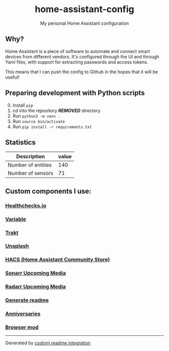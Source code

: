 <h1 align="center">
  home-assistant-config
</h1>

<div align="center">

  My personal Home Assistant configuration
</div>

## Why?

Home Assistant is a piece of software to automate and connect smart devices from
different vendors. It's configured through the UI and through Yaml files, with
support for extracting passwords and access tokens.

This means that I can push the config to Github in the hopes that it will be
useful!

## Preparing development with Python scripts

0. Install `pip`
1. cd into the repository ***REMOVED*** directory
2. Run `python3 -m venv .`
3. Run `source bin/activate`
4. Run `pip install -r requirements.txt`

## Statistics

Description | value
-- | --
Number of entities | 140
Number of sensors | 71


## Custom components I use:

### [Healthchecks.io](https://github.com/custom-components/healthchecksio)

### [Variable](https://github.com/snarky-snark/home-assistant-variables/blob/master/README.md)

### [Trakt](https://github.com/custom-components/sensor.trakt/blob/master/README.md)

### [Unsplash](https://github.com/custom-components/unsplash)

### [HACS (Home Assistant Community Store)](https://hacs.xyz)

### [Sonarr Upcoming Media](https://github.com/custom-components/sensor.sonarr_upcoming_media)

### [Radarr Upcoming Media](https://github.com/custom-components/sensor.radarr_upcoming_media)

### [Generate readme](https://github.com/custom-components/readme)

### [Anniversaries](https://github.com/pinkywafer/Anniversaries)

### [Browser mod]()


***

Generated by [custom readme integration](https://github.com/custom-components/readme)